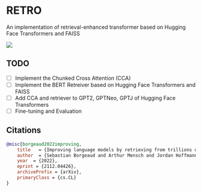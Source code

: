 # RETRO
An implementation of retrieval-enhanced transformer based on Hugging Face Transformers and FAISS

![](https://user-images.githubusercontent.com/38183241/150641412-4cf9cd11-7a00-45f0-b582-f8c76cb16dda.png)

## TODO
- [ ] Implement the Chunked Cross Attention (CCA)
- [ ] Implement the BERT Retreiver based on Hugging Face Transformers and FAISS
- [ ] Add CCA and retriever to GPT2, GPTNeo, GPTJ of Hugging Face Transformers
- [ ] Fine-tuning and Evaluation

## Citations
```bibtex
@misc{borgeaud2022improving,
    title   = {Improving language models by retrieving from trillions of tokens}, 
    author  = {Sebastian Borgeaud and Arthur Mensch and Jordan Hoffmann and Trevor Cai and Eliza Rutherford and Katie Millican and George van den Driessche and Jean-Baptiste Lespiau and Bogdan Damoc and Aidan Clark and Diego de Las Casas and Aurelia Guy and Jacob Menick and Roman Ring and Tom Hennigan and Saffron Huang and Loren Maggiore and Chris Jones and Albin Cassirer and Andy Brock and Michela Paganini and Geoffrey Irving and Oriol Vinyals and Simon Osindero and Karen Simonyan and Jack W. Rae and Erich Elsen and Laurent Sifre},
    year  = {2022},
    eprint = {2112.04426},
    archivePrefix = {arXiv},
    primaryClass = {cs.CL}
}
```
